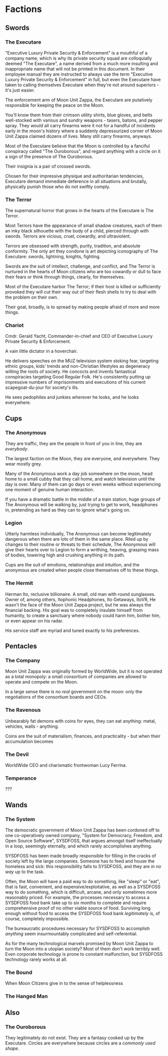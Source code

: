# Factions

## Swords
<!--
Swords are strong against the Heirophant (traditionalist, authoritarian tendencies)
and weak against the Magician (thought and mastery) -
which, I guess, means that they have some armor-piercing/armor-reduction but take extra damage from magic?
-->

### The Executare
"Executive Luxury Private Security & Enforcement" is a mouthful of a company name, which is
why its private security squad are colloquially deemed "The Executare", a name derived from
a much more insulting and inappropriate name that will not be printed in this document.
In their employee manual they are instructed to always use the term "Executive Luxury
Private Security & Enforcement" in full, but even the Executare have taken to calling themselves
Executare when they're not around superiors - it's just easier.

The enforcement arm of Moon Unit Zappa, the Executare are putatively responsible for keeping
the peace on the Moon.

You'll know them from their crimson utility shirts, blue gloves, and belts well-stocked with
various and sundry weapons - tasers, batons, and pepper spray. They _would_ all carry firearms
were it not for a handful of incidents early in the moon's history where a suddenly depressurized
corner of Moon Unit Zappa claimed dozens of lives. Many still carry firearms, anyways.

Most of the Executare believe that the Moon is controlled by a fanciful conspiracy called
"The Ouroborous", and regard anything with a circle on it a sign of the
presence of The Ouroborous.

Their insignia is a pair of crossed swords.

Chosen for their impressive physique and authoritarian tendencies, Executare demand immediate
deference in all situations and brutally, physically punish those who do not swiftly comply.

### The Terror
The supernatural horror that grows in the hearts of the Executare is The Terror.

Most Terrors have the appearance of small shadow creatures, each of them an inky black silhouette
with the body of a child, pierced through with swords. Terrors are vicious, cruel, cowardly,
and ultraviolent.

Terrors are obsessed with strength, purity, tradition, and absolute conformity. The only art they condone
is art depicting iconography of The Executare: swords, lightning, knights, fighting.

Swords are the suit of intellect, challenge, and conflict, and The Terror is nurtured in the
hearts of Moon citizens who are too cowardly or dull to face their fears
or think through things, clearly, for themselves.

Most of the Executare harbor The Terror;
if their host is killed or sufficiently provoked they will cut their way out of their flesh shells
to try to deal with the problem on their own.

Their goal, broadly, is to spread by making people afraid of more and more things.

### Chariot
Cmdr. Gerald Yacht, Commander-in-chief and CEO of Executive Luxury Private Security & Enforcement.

A vain little dictator in a hoverchair.

He delivers speeches on the MUZ television system stoking fear, targeting ethnic groups,
kids' trends and non-Christian lifestyles as degeneracy wilting the roots of society.
He concocts and invents fantastical conspiracies targeting Good Regular Folk.
He's consistently putting up impressive numbers of imprisonments and executions
 of his current scapegoat-du-jour for society's ills.

He sees pedophiles and junkies wherever he looks, and he looks everywhere.


## Cups
<!--
Cups are generally weak against all of the Arcana, there are just a lot of them,
so players with lots of block (The Hierophant) and AoE effects are going to do better in Cups-heavy battles.
-->

### The Anonymous
They are traffic, they are the people in front of you in line, they are _everybody_.

The largest faction on the Moon, they are everyone, and everywhere. They wear mostly grey.

Many of the Anonymous work a day job somewhere on the moon, head home to a small cubby that they call home,
and watch television until the day is over. Many of them can go days or even weeks without experiencing
one moment of genuine human interaction.

If you have a dramatic battle in the middle of a train station, huge groups of The Anonymous will be
walking by, just trying to get to work, headphones in, pretending as hard as they can
to ignore what's going on.

### Legion

Utterly harmless individually, The Anonymous can become legitimately dangerous when there are lots of them
in the same place. Riled up by changes to their routine or threats to their schedule, The Anonymous
will give their hearts over to Legion to form a writhing, heaving, grasping mass of bodies, towering high
and crushing anything in its path.

Cups are the suit of emotions, relationships and intuition, and the anonymous are created when
people close themselves off to these things.

### The Hermit

Herman Ito, reclusive billionaire. A small, old man with round sunglasses.
Owner of, among others, Itophonic Headphones, Ito Getaways, ItoVR,
He wasn't the face of the Moon Unit Zappa project, but he was always
the financial backing. His goal was to completely insulate himself from humanity, to create a sanctuary
where nobody could harm him, bother him, or even appear on his radar.

His service staff are myriad and tuned exactly to his preferences.


## Pentacles

### The Company

Moon Unit Zappa was originally formed by WorldWide, but it is not operated as a total monopoly:
a small consortium of companies are allowed to operate and compete on the Moon.

In a large sense there is no _real_ government on the moon: only the negotiations of the consortium
boards and CEOs.

### The Ravenous

Unbearably fat demons with coins for eyes, they can eat anything: metal, vehicles, walls - anything.

Coins are the suit of materialism, finances, and practicality - but when their accumulation becomes


### The Devil

WorldWide CEO and charismatic frontwoman Lucy Ferrina.

### Temperance

???


## Wands

### The System

The democratic government of Moon Unit Zappa has been cordoned off to one co-operatively owned company,
"System for Democracy, Freedom, and Open Source Software", SYSDFOSS, that argues amongst itself ineffectually in a loop, seemingly eternally, and which rarely accomplishes anything.

SYSDFOSS has been made broadly responsible for filling in the cracks of society left by the large
companies. Someone has to feed and house the homeless and sick: this responsibility falls to SYSDFOSS,
and they are _in no way_ up to the task.

Often, the Moon will have a paid way to do something, like "sleep" or "eat", that is fast, convenient,
and expensive/exploitative, as well as a SYSDFOSS way to do something, which is difficult, arcane,
and only sometimes more reasonably priced. For example, the processes necessary to access a SYSDFOSS
food bank take up to six months to complete and require comprehensive proof of no other viable source of food.
Surviving long enough without food to access the SYSDFOSS food bank _legitimately_ is, of course,
completely impossible.

The bureaucratic procedures necessary for SYSDFOSS to accomplish _anything_ seem insurmountably
complicated and self-referential.

As for the many technological marvels promised by Moon Unit Zappa to turn the Moon into a utopian
society? Most of them don't work terribly well. Even corporate technology is prone to constant
malfunction, but SYSDFOSS technology rarely works at all.

### The Bound

When Moon Citizens give in to the sense of helplessness

### The Hanged Man


## Also

### The Ouroborous

They legitimately do not exist. They are a fantasy cooked up by the Executare.
Circles are everywhere because circles are a _commonly used shape_.